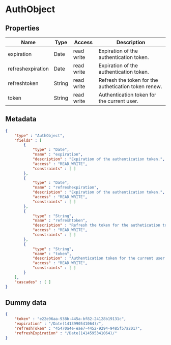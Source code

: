 AuthObject
==

## Properties

| Name              | Type   | Access     | Description                                          |
|-------------------|--------|------------|------------------------------------------------------|
| expiration        | Date   | read write | Expiration of the authentication token.              |
| refreshexpiration | Date   | read write | Expiration of the authentication token.              |
| refreshtoken      | String | read write | Refresh the token for the authetication token renew. |
| token             | String | read write | Authentication token for the current user.           |

## Metadata

```JSON
{
	"type" : "AuthObject",
	"fields" : [
		{
			"type" : "Date",
			"name" : "expiration",
			"description" : "Expiration of the authentication token.",
			"access" : "READ_WRITE",
			"constraints" : [ ]
		},
		{
			"type" : "Date",
			"name" : "refreshexpiration",
			"description" : "Expiration of the authentication token.",
			"access" : "READ_WRITE",
			"constraints" : [ ]
		},
		{
			"type" : "String",
			"name" : "refreshtoken",
			"description" : "Refresh the token for the authetication token renew.",
			"access" : "READ_WRITE",
			"constraints" : [ ]
		},
		{
			"type" : "String",
			"name" : "token",
			"description" : "Authentication token for the current user.",
			"access" : "READ_WRITE",
			"constraints" : [ ]
		}
	],
	"cascades" : [ ]
}
```

## Dummy data

```JSON
{
	"token" : "e22e96aa-938b-445a-bf82-24128b19131c",
	"expiration" : "/Date(1413990541064)/",
	"refreshToken" : "45470a4e-eae7-4452-9294-9485f57a2017",
	"refreshExpiration" : "/Date(1414595341064)/"
}
```
